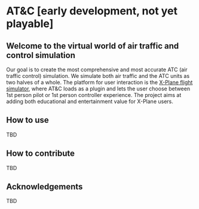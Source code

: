 # AT&C [early development, not yet playable]

## Welcome to the virtual world of air traffic and control simulation

Our goal is to create the most comprehensive and most accurate ATC (air traffic control) simulation. We simulate both air traffic and the ATC units as two halves of a whole. The platform for user interaction is the [X-Plane flight simulator](https://www.x-plane.com/), where AT&C loads as a plugin and lets the user choose between 1st person pilot or 1st person controller experience. The project aims at adding both educational and entertainment value for X-Plane users. 

## How to use

TBD

## How to contribute

TBD

## Acknowledgements

TBD

